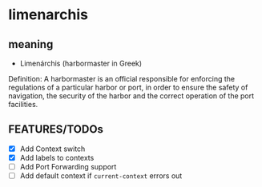 # limenarchis

## meaning

- Limenárchis (harbormaster in Greek)

Definition: A harbormaster is an official responsible for enforcing the regulations of a particular harbor or port, in order to ensure the safety of navigation, the security of the harbor and the correct operation of the port facilities.


## FEATURES/TODOs

- [x] Add Context switch
- [x] Add labels to contexts
- [ ] Add Port Forwarding support
- [ ] Add default context if `current-context` errors out
